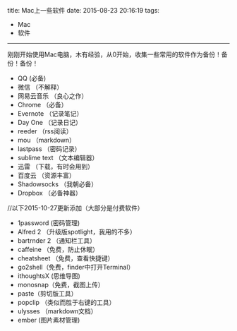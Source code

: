 title: Mac上一些软件
date: 2015-08-23 20:16:19
tags:
- Mac
- 软件
---
刚刚开始使用Mac电脑，木有经验，从0开始，收集一些常用的软件作为备份！备份！备份！
<!--more-->
- QQ    (必备)
- 微信    （不解释）
- 网易云音乐   （良心之作）
- Chrome    （必备）
- Evernote  （记录笔记）
- Day One   （记录日记）
- reeder    （rss阅读）
- mou   （markdown）
- lastpass  （密码记录）
- sublime text  （文本编辑器）
- 迅雷    （下载，有时会用到）
- 百度云 （资源丰富）
- Shadowsocks   （我朝必备）
- Dropbox   （必备神器）

//以下2015-10-27更新添加（大部分是付费软件）
- 1password (密码管理)
- Alfred 2 （升级版spotlight，我用的不多）
- bartrnder 2 （通知栏工具）
- caffeine （免费，防止休眠）
- cheatsheet （免费，查看快捷键）
- go2shell（免费，finder中打开Terminal） 
- ithoughtsX (思维导图)
- monosnap（免费，截图上传）
- paste（剪切版工具）
- popclip （类似而胜于右键的工具）
- ulysses （markdown文档）
- ember (图片素材管理)


